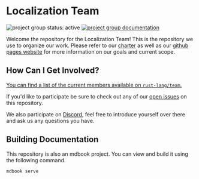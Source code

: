 # Localization Team

<!--
 Status badge advertising the project as being actively worked on. When the
 project has finished be sure to replace the active badge with a badge
 like: https://img.shields.io/badge/status-archived-grey.svg
-->
![project group status: active](https://img.shields.io/badge/status-active-brightgreen.svg)
[![project group documentation](https://img.shields.io/badge/MDBook-View%20Documentation-blue)][gh-pages]

<!--
 Provide a short introduction about your project group. Make sure to include any
 relevant links to information about your group.
-->

Welcome the repository for the Localization Team! This is the
repository we use to organize our work. Please refer to our [charter] as well
as our [github pages website][gh-pages] for more information on our goals and
current scope.

[charter]: ./CHARTER.md
[gh-pages]: https://rust-lang.github.io/community-localization

## How Can I Get Involved?

<!--
 List ways that people from outside your group can get involved and potentially
 become members, include what meetings your team has, and how a person could
 start participating and contributing. Make sure to mention the main platform
 your group hosts its discussions. Be sure to also include links to any
 other projects that your group maintains.
-->

[You can find a list of the current members available
on `rust-lang/team`.][team-toml]

If you'd like to participate be sure to check out any of our [open issues] on this
repository.

We also participate on [Discord][chat-link], feel free to introduce
yourself over there and ask us any questions you have.

[open issues]: /issues
[chat-link]: https://discord.gg/6DauHpr
[team-toml]: https://github.com/rust-lang/team/blob/master/teams/community-localization.toml

## Building Documentation
This repository is also an mdbook project. You can view and build it using the
following command.

```
mdbook serve
```

